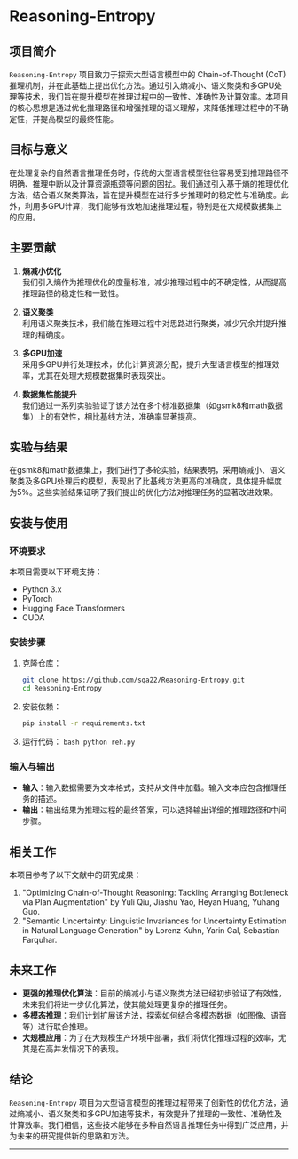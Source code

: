 # Reasoning-Entropy

## 项目简介

`Reasoning-Entropy` 项目致力于探索大型语言模型中的 Chain-of-Thought (CoT) 推理机制，并在此基础上提出优化方法。通过引入熵减小、语义聚类和多GPU处理等技术，我们旨在提升模型在推理过程中的一致性、准确性及计算效率。本项目的核心思想是通过优化推理路径和增强推理的语义理解，来降低推理过程中的不确定性，并提高模型的最终性能。

## 目标与意义

在处理复杂的自然语言推理任务时，传统的大型语言模型往往容易受到推理路径不明确、推理中断以及计算资源瓶颈等问题的困扰。我们通过引入基于熵的推理优化方法，结合语义聚类算法，旨在提升模型在进行多步推理时的稳定性与准确度。此外，利用多GPU计算，我们能够有效地加速推理过程，特别是在大规模数据集上的应用。

## 主要贡献

1. **熵减小优化**  
   我们引入熵作为推理优化的度量标准，减少推理过程中的不确定性，从而提高推理路径的稳定性和一致性。

2. **语义聚类**  
   利用语义聚类技术，我们能在推理过程中对思路进行聚类，减少冗余并提升推理的精确度。

3. **多GPU加速**  
   采用多GPU并行处理技术，优化计算资源分配，提升大型语言模型的推理效率，尤其在处理大规模数据集时表现突出。

4. **数据集性能提升**  
   我们通过一系列实验验证了该方法在多个标准数据集（如gsmk8和math数据集）上的有效性，相比基线方法，准确率显著提高。

## 实验与结果

在gsmk8和math数据集上，我们进行了多轮实验，结果表明，采用熵减小、语义聚类及多GPU处理后的模型，表现出了比基线方法更高的准确度，具体提升幅度为5%。这些实验结果证明了我们提出的优化方法对推理任务的显著改进效果。

## 安装与使用

### 环境要求

本项目需要以下环境支持：
- Python 3.x
- PyTorch
- Hugging Face Transformers
- CUDA

### 安装步骤

1. 克隆仓库：
    ```bash
    git clone https://github.com/sqa22/Reasoning-Entropy.git
    cd Reasoning-Entropy
    ```

2. 安装依赖：
    ```bash
    pip install -r requirements.txt
    ```


3. 运行代码：
        ```bash
        python reh.py
        ```


### 输入与输出

- **输入**：输入数据需要为文本格式，支持从文件中加载。输入文本应包含推理任务的描述。
- **输出**：输出结果为推理过程的最终答案，可以选择输出详细的推理路径和中间步骤。

## 相关工作

本项目参考了以下文献中的研究成果：

1. "Optimizing Chain-of-Thought Reasoning: Tackling Arranging Bottleneck via Plan Augmentation" by Yuli Qiu, Jiashu Yao, Heyan Huang, Yuhang Guo.
2. "Semantic Uncertainty: Linguistic Invariances for Uncertainty Estimation in Natural Language Generation" by Lorenz Kuhn, Yarin Gal, Sebastian Farquhar.

## 未来工作

- **更强的推理优化算法**：目前的熵减小与语义聚类方法已经初步验证了有效性，未来我们将进一步优化算法，使其能处理更复杂的推理任务。
- **多模态推理**：我们计划扩展该方法，探索如何结合多模态数据（如图像、语音等）进行联合推理。
- **大规模应用**：为了在大规模生产环境中部署，我们将优化推理过程的效率，尤其是在高并发情况下的表现。

## 结论

`Reasoning-Entropy` 项目为大型语言模型的推理过程带来了创新性的优化方法，通过熵减小、语义聚类和多GPU加速等技术，有效提升了推理的一致性、准确性及计算效率。我们相信，这些技术能够在多种自然语言推理任务中得到广泛应用，并为未来的研究提供新的思路和方法。

---
